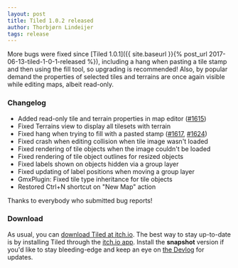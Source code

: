 ```yaml
---
layout: post
title: Tiled 1.0.2 released
author: Thorbjørn Lindeijer
tags: release
---
```


More bugs were fixed since
[Tiled 1.0.1]({{ site.baseurl }}{% post_url 2017-06-13-tiled-1-0-1-released %}),
including a hang when pasting a tile stamp and then using the fill tool, so
upgrading is recommended! Also, by popular demand the properties of selected
tiles and terrains are once again visible while editing maps, albeit read-only.

### Changelog

* Added read-only tile and terrain properties in map editor ([#1615](https://github.com/bjorn/tiled/issues/1615))
* Fixed Terrains view to display all tilesets with terrain
* Fixed hang when trying to fill with a pasted stamp ([#1617](https://github.com/bjorn/tiled/issues/1617), [#1624](https://github.com/bjorn/tiled/issues/1624))
* Fixed crash when editing collision when tile image wasn't loaded
* Fixed rendering of tile objects when the image couldn't be loaded
* Fixed rendering of tile object outlines for resized objects
* Fixed labels shown on objects hidden via a group layer
* Fixed updating of label positions when moving a group layer
* GmxPlugin: Fixed tile type inheritance for tile objects
* Restored Ctrl+N shortcut on "New Map" action

Thanks to everybody who submitted bug reports!

### Download

As usual, you can [download Tiled at itch.io](https://thorbjorn.itch.io/tiled).
The best way to stay up-to-date is by installing Tiled through the
[itch.io app](https://itch.io/app). Install the **snapshot** version if you'd
like to stay bleeding-edge and keep an eye on
[the Devlog](https://thorbjorn.itch.io/tiled/devlog) for updates.
